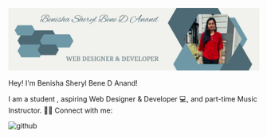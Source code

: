 ![Profile Banner](https://github.com/anandsheryl/Images-profile/blob/main/Neutral%20Modern%20Web%20Developer%20LinkedIn%20Banner%20(1).jpg?raw=true)

Hey! I'm Benisha Sheryl Bene D Anand!

I am a student , aspiring Web Designer & Developer 💻, and part-time Music Instructor. 🎵🎹 
Connect with me:

![github](https://img.shields.io/badge/Facebook-0866FF?style=for-the-badge&logo=Facebook&logoColor=white)

<!--
**anandsheryl/anandsheryl** is a ✨ _special_ ✨ repository because its `README.md` (this file) appears on your GitHub profile.

Here are some ideas to get you started:

- 🔭 I’m currently working on ...
- 🌱 I’m currently learning ...
- 👯 I’m looking to collaborate on ...
- 🤔 I’m looking for help with ...
- 💬 Ask me about ...
- 📫 How to reach me: ...
- 😄 Pronouns: ...
- ⚡ Fun fact: ...
-->
